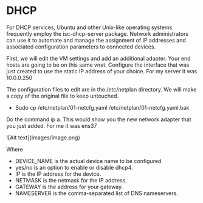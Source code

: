 <h1>DHCP</h1>
<p>For DHCP services, Ubuntu and other Unix-like operating systems frequently employ the isc-dhcp-server package. Network administrators can use it to automate and manage the assignment of IP addresses and associated configuration parameters to connected devices.</p>
<p>First, we will edit the VM settings and add an additional adapter. Your end hosts are going to be on this same vnet. Configure the interface that was just created to use the static IP address of your choice. For my server it was 10.0.0.250 </p>
<p>The configuration files to edit are in the /etc/netplan directory. We will make a copy of the original file to keep untouched.</p>
<ul>
  <li>Sudo cp /etc/netplan/01-netcfg.yaml /etc/netplan/01-netcfg.yaml.bak</li>
</ul>
<p>Do the command ip a. This would show you the new network adapter that you just added. For me it was ens37</p>
![Alt text](Images/image.png)
<p>Where</p>
<ul>
  <li>DEVICE_NAME is the actual device name to be configured</li>
  <li>yes/no is an option to enable or disable dhcp4.</li>
  <li>IP is the IP address for the device.</li>
  <li>NETMASK is the netmask for the IP address.</li>
  <li>GATEWAY is the address for your gateway.</li>
  <li>NAMESERVER is the comma-separated list of DNS nameservers.</li>
</ul>
